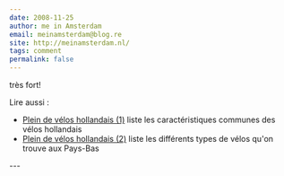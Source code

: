 ```yaml
---
date: 2008-11-25
author: me in Amsterdam
email: meinamsterdam@blog.re
site: http://meinamsterdam.nl/
tags: comment
permalink: false
---
```


<p> très fort!</p>
<p>Lire aussi&nbsp;:</p>
<ul>
<li><a href="http://blog.re/me-in-amsterdam/index.php/plein-de-velos-hollandais">Plein de vélos hollandais (1)</a> liste les caractéristiques communes des vélos hollandais</li>
<li><a href="http://blog.re/me-in-amsterdam/index.php/plein-de-velos">Plein de vélos hollandais (2)</a> liste les différents types de vélos qu'on trouve aux Pays-Bas</li>
</ul>
---